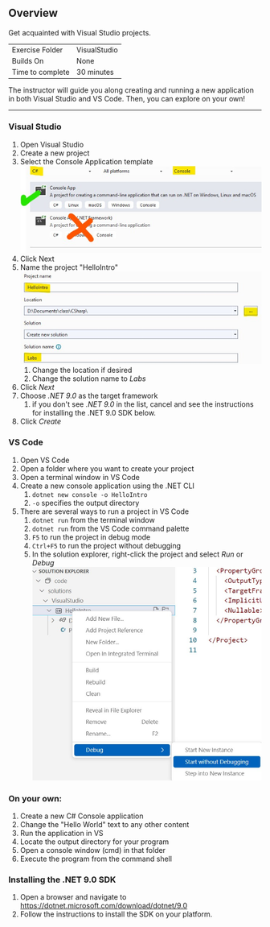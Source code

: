 ## Overview

Get acquainted with Visual Studio projects.

| | |
| --- | ----- |
| Exercise Folder | VisualStudio 
| Builds On | None 
| Time to complete | 30 minutes


The instructor will guide you along creating and running a new application in both Visual Studio and VS Code.  Then, you can explore on your own!

---

### Visual Studio
1. Open Visual Studio
2. Create a new project 
3. Select the Console Application template ![project template img](projtempl.jpg)
4. Click Next
5. Name the project "HelloIntro" ![project name img](projname.jpg)
   1. Change the location if desired
   2. Change the solution name to *Labs*
6. Click *Next*
7. Choose *.NET 9.0* as the target framework
   1. if you don't see *.NET 9.0* in the list, cancel and see the instructions for installing the .NET 9.0 SDK below.
8. Click *Create*

### VS Code
1. Open VS Code
2. Open a folder where you want to create your project
3. Open a terminal window in VS Code
4. Create a new console application using the .NET CLI
   1. `dotnet new console -o HelloIntro`
   2. `-o` specifies the output directory
5. There are several ways to run a project in VS Code
   1. `dotnet run` from the terminal window
   2. `dotnet run` from the VS Code command palette
   3. `F5` to run the project in debug mode
   4. `Ctrl+F5` to run the project without debugging
   5. In the solution explorer, right-click the project and select *Run* or *Debug*  ![run project img](runvscodeproject.jpg)

### On your own:
1. Create a new C# Console application
2. Change the "Hello World" text to any other content
3. Run the application in VS
4. Locate the output directory for your program
5. Open a console window (cmd) in that folder
6. Execute the program from the command shell


### Installing the .NET 9.0 SDK
1. Open a browser and navigate to https://dotnet.microsoft.com/download/dotnet/9.0
2. Follow the instructions to install the SDK on your platform.